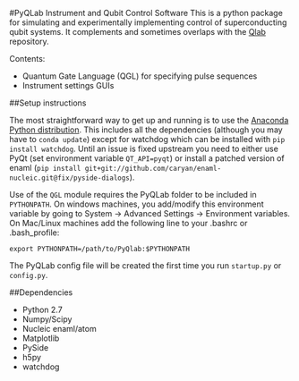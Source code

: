#PyQLab Instrument and Qubit Control Software
This is a python package for simulating and experimentally implementing control of superconducting qubit systems.  It complements and sometimes overlaps with the [Qlab](https://github.com/BBN-Q/Qlab) repository.

Contents:
* Quantum Gate Language (QGL) for specifying pulse sequences
* Instrument settings GUIs

##Setup instructions

The most straightforward way to get up and running is to use the [Anaconda Python distribution](http://continuum.io/downloads). This includes all the dependencies (although you may have to `conda update`) except for watchdog which can be installed with `pip install watchdog`.  Until an issue is fixed upstream you need to either use PyQt (set environment variable `QT_API=pyqt`) or install a patched version of enaml (`pip install git+git://github.com/caryan/enaml-nucleic.git@fix/pyside-dialogs`). 

Use of the `QGL` module requires the PyQLab folder to be included in `PYTHONPATH`. On windows machines, you add/modify this environment variable by going to System -> Advanced Settings -> Environment variables. On Mac/Linux machines add the following line to your .bashrc or .bash_profile:
```
export PYTHONPATH=/path/to/PyQlab:$PYTHONPATH
```

The PyQLab config file will be created the first time you run `startup.py` or `config.py`.

##Dependencies
* Python 2.7
* Numpy/Scipy
* Nucleic enaml/atom
* Matplotlib
* PySide
* h5py
* watchdog 


